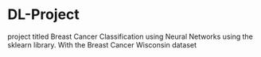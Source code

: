 # DL-Project
 project titled Breast Cancer Classification using Neural Networks using the sklearn library. With the Breast Cancer Wisconsin dataset
